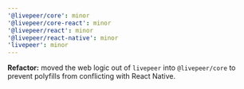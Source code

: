 ```yaml
---
'@livepeer/core': minor
'@livepeer/core-react': minor
'@livepeer/react': minor
'@livepeer/react-native': minor
'livepeer': minor
---
```


**Refactor:** moved the web logic out of `livepeer` into `@livepeer/core` to prevent polyfills from conflicting with React Native.
